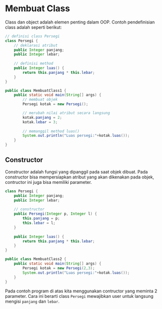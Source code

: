 # Membuat Class

Class dan object adalah elemen penting dalam OOP. Contoh pendefinisian class adalah seperti berikut:

```java
// definisi class Persegi
class Persegi {
    // deklarasi atribut
    public Integer panjang;
    public Integer lebar;
        
    // definisi method
    public Integer luas() {
        return this.panjang * this.lebar;
    }
}

public class MembuatClass1 {
    public static void main(String[] args) {
        // membuat objek
        Persegi kotak = new Persegi();

        // merubah nilai atribut secara langsung
        kotak.panjang = 2;
        kotak.lebar = 3;
        
        // memanggil method luas()
        System.out.println("Luas persegi:"+kotak.luas());
    }
}
```

## Constructor

Constructor adalah fungsi yang dipanggil pada saat objek dibuat. Pada constructor bisa mempersiapkan atribut yang akan dikenakan pada objek, contructor ini juga bisa memiliki parameter.

```java
class Persegi {
    public Integer panjang;
    public Integer lebar;
    
    // constructor
    public Persegi(Integer p, Integer l) {
        this.panjang = p;
        this.lebar = l;
    }
    
    public Integer luas() {
        return this.panjang * this.lebar;
    }
}

public class MembuatClass2 {
    public static void main(String[] args) {
        Persegi kotak = new Persegi(2,3);
        System.out.println("Luas persegi:"+kotak.luas());
    }
}
```
Pada contoh program di atas kita menggunakan contructor yang meminta 2 parameter. Cara ini berarti class `Persegi` mewajibkan user untuk langsung mengisi `panjang` dan `lebar`.